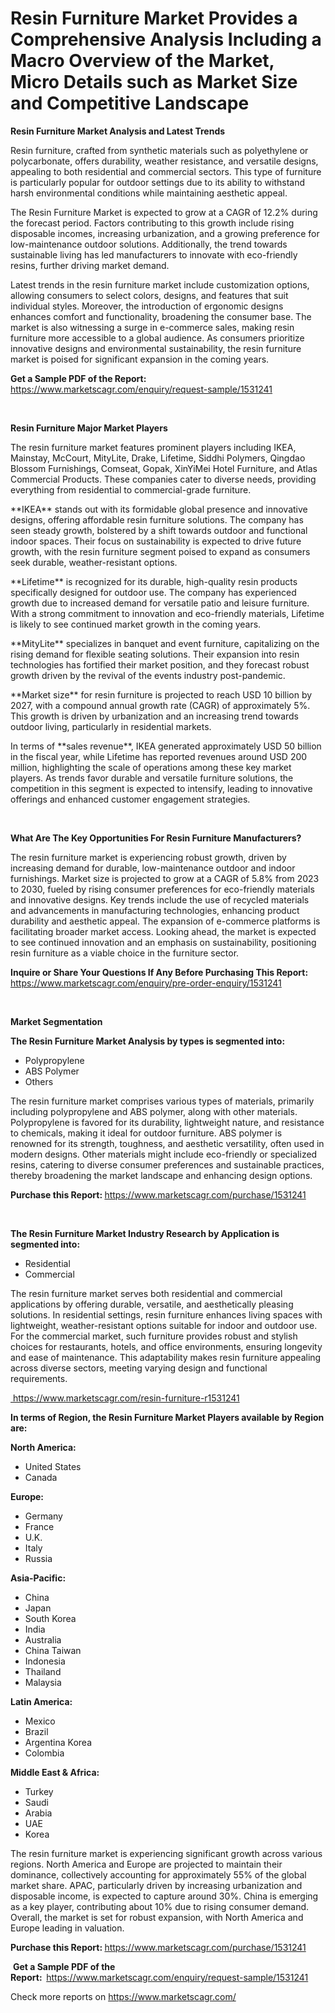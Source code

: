 <p><h1>Resin Furniture Market Provides a Comprehensive Analysis Including a Macro Overview of the Market, Micro Details such as Market Size and Competitive Landscape</h1></p><p><strong>Resin Furniture Market Analysis and Latest Trends</strong></p>
<p><p>Resin furniture, crafted from synthetic materials such as polyethylene or polycarbonate, offers durability, weather resistance, and versatile designs, appealing to both residential and commercial sectors. This type of furniture is particularly popular for outdoor settings due to its ability to withstand harsh environmental conditions while maintaining aesthetic appeal.</p><p>The Resin Furniture Market is expected to grow at a CAGR of 12.2% during the forecast period. Factors contributing to this growth include rising disposable incomes, increasing urbanization, and a growing preference for low-maintenance outdoor solutions. Additionally, the trend towards sustainable living has led manufacturers to innovate with eco-friendly resins, further driving market demand.</p><p>Latest trends in the resin furniture market include customization options, allowing consumers to select colors, designs, and features that suit individual styles. Moreover, the introduction of ergonomic designs enhances comfort and functionality, broadening the consumer base. The market is also witnessing a surge in e-commerce sales, making resin furniture more accessible to a global audience. As consumers prioritize innovative designs and environmental sustainability, the resin furniture market is poised for significant expansion in the coming years.</p></p>
<p><strong>Get a Sample PDF of the Report:&nbsp;</strong> <a href="https://www.marketscagr.com/enquiry/request-sample/1531241?utm_campaign=2202&utm_medium=2&utm_source=Github&utm_content=ia&utm_term=06022025&utm_id=resin-furniture">https://www.marketscagr.com/enquiry/request-sample/1531241</a></p>
<p>&nbsp;</p>
<p><strong>Resin Furniture Major Market Players</strong></p>
<p><p>The resin furniture market features prominent players including IKEA, Mainstay, McCourt, MityLite, Drake, Lifetime, Siddhi Polymers, Qingdao Blossom Furnishings, Comseat, Gopak, XinYiMei Hotel Furniture, and Atlas Commercial Products. These companies cater to diverse needs, providing everything from residential to commercial-grade furniture.</p><p>**IKEA** stands out with its formidable global presence and innovative designs, offering affordable resin furniture solutions. The company has seen steady growth, bolstered by a shift towards outdoor and functional indoor spaces. Their focus on sustainability is expected to drive future growth, with the resin furniture segment poised to expand as consumers seek durable, weather-resistant options.</p><p>**Lifetime** is recognized for its durable, high-quality resin products specifically designed for outdoor use. The company has experienced growth due to increased demand for versatile patio and leisure furniture. With a strong commitment to innovation and eco-friendly materials, Lifetime is likely to see continued market growth in the coming years.</p><p>**MityLite** specializes in banquet and event furniture, capitalizing on the rising demand for flexible seating solutions. Their expansion into resin technologies has fortified their market position, and they forecast robust growth driven by the revival of the events industry post-pandemic.</p><p>**Market size** for resin furniture is projected to reach USD 10 billion by 2027, with a compound annual growth rate (CAGR) of approximately 5%. This growth is driven by urbanization and an increasing trend towards outdoor living, particularly in residential markets.</p><p>In terms of **sales revenue**, IKEA generated approximately USD 50 billion in the fiscal year, while Lifetime has reported revenues around USD 200 million, highlighting the scale of operations among these key market players. As trends favor durable and versatile furniture solutions, the competition in this segment is expected to intensify, leading to innovative offerings and enhanced customer engagement strategies.</p></p>
<p>&nbsp;</p>
<p><strong>What Are The Key Opportunities For Resin Furniture Manufacturers?</strong></p>
<p><p>The resin furniture market is experiencing robust growth, driven by increasing demand for durable, low-maintenance outdoor and indoor furnishings. Market size is projected to grow at a CAGR of 5.8% from 2023 to 2030, fueled by rising consumer preferences for eco-friendly materials and innovative designs. Key trends include the use of recycled materials and advancements in manufacturing technologies, enhancing product durability and aesthetic appeal. The expansion of e-commerce platforms is facilitating broader market access. Looking ahead, the market is expected to see continued innovation and an emphasis on sustainability, positioning resin furniture as a viable choice in the furniture sector.</p></p>
<p><strong>Inquire or Share Your Questions If Any Before Purchasing This Report:</strong> <a href="https://www.marketscagr.com/enquiry/pre-order-enquiry/1531241?utm_campaign=2202&utm_medium=2&utm_source=Github&utm_content=ia&utm_term=06022025&utm_id=resin-furniture">https://www.marketscagr.com/enquiry/pre-order-enquiry/1531241</a></p>
<p>&nbsp;</p>
<p><strong>Market Segmentation</strong></p>
<p><strong>The Resin Furniture Market Analysis by types is segmented into:</strong></p>
<p><ul><li>Polypropylene</li><li>ABS Polymer</li><li>Others</li></ul></p>
<p><p>The resin furniture market comprises various types of materials, primarily including polypropylene and ABS polymer, along with other materials. Polypropylene is favored for its durability, lightweight nature, and resistance to chemicals, making it ideal for outdoor furniture. ABS polymer is renowned for its strength, toughness, and aesthetic versatility, often used in modern designs. Other materials might include eco-friendly or specialized resins, catering to diverse consumer preferences and sustainable practices, thereby broadening the market landscape and enhancing design options.</p></p>
<p><strong>Purchase this Report:&nbsp;</strong><a href="https://www.marketscagr.com/purchase/1531241?utm_campaign=2202&utm_medium=2&utm_source=Github&utm_content=ia&utm_term=06022025&utm_id=resin-furniture">https://www.marketscagr.com/purchase/1531241</a></p>
<p>&nbsp;</p>
<p><strong>The Resin Furniture Market Industry Research by Application is segmented into:</strong></p>
<p><ul><li>Residential</li><li>Commercial</li></ul></p>
<p><p>The resin furniture market serves both residential and commercial applications by offering durable, versatile, and aesthetically pleasing solutions. In residential settings, resin furniture enhances living spaces with lightweight, weather-resistant options suitable for indoor and outdoor use. For the commercial market, such furniture provides robust and stylish choices for restaurants, hotels, and office environments, ensuring longevity and ease of maintenance. This adaptability makes resin furniture appealing across diverse sectors, meeting varying design and functional requirements.</p></p>
<p><a href="https://www.marketscagr.com/resin-furniture-r1531241?utm_campaign=2202&utm_medium=2&utm_source=Github&utm_content=ia&utm_term=06022025&utm_id=resin-furniture">&nbsp;https://www.marketscagr.com/resin-furniture-r1531241</a></p>
<p><strong>In terms of Region, the Resin Furniture Market Players available by Region are:</strong></p>
<p>
    <p> <strong> North America: </strong>
        <ul>
            <li>United States</li>
            <li>Canada</li>
        </ul>
        </p> 
    <p> <strong> Europe: </strong>
        <ul>
            <li>Germany</li>
            <li>France</li>
            <li>U.K.</li>
            <li>Italy</li>
            <li>Russia</li>
        </ul>
        </p> 
    <p> <strong> Asia-Pacific: </strong>
        <ul>
            <li>China</li>
            <li>Japan</li>
            <li>South Korea</li>
            <li>India</li>
            <li>Australia</li>
            <li>China Taiwan</li>
            <li>Indonesia</li>
            <li>Thailand</li>
            <li>Malaysia</li>
        </ul>
        </p> 
    <p> <strong> Latin America: </strong>
        <ul>
            <li>Mexico</li>
            <li>Brazil</li>
            <li>Argentina Korea</li>
            <li>Colombia</li>
        </ul>
        </p> 
    <p> <strong> Middle East & Africa: </strong>
        <ul>
            <li>Turkey</li>
            <li>Saudi</li>
            <li>Arabia</li>
            <li>UAE</li>
            <li>Korea</li>
        </ul>
    </p>
    </p>
<p><p>The resin furniture market is experiencing significant growth across various regions. North America and Europe are projected to maintain their dominance, collectively accounting for approximately 55% of the global market share. APAC, particularly driven by increasing urbanization and disposable income, is expected to capture around 30%. China is emerging as a key player, contributing about 10% due to rising consumer demand. Overall, the market is set for robust expansion, with North America and Europe leading in valuation.</p></p>
<p><strong>Purchase this Report: </strong><a href="https://www.marketscagr.com/purchase/1531241?utm_campaign=2202&utm_medium=2&utm_source=Github&utm_content=ia&utm_term=06022025&utm_id=resin-furniture">https://www.marketscagr.com/purchase/1531241</a></p>
<p>&nbsp;<strong>Get a Sample PDF of the Report:&nbsp;&nbsp;</strong><a href="https://www.marketscagr.com/enquiry/request-sample/1531241?utm_campaign=2202&utm_medium=2&utm_source=Github&utm_content=ia&utm_term=06022025&utm_id=resin-furniture">https://www.marketscagr.com/enquiry/request-sample/1531241</a></p>
<p><strong></strong></p>
<p>Check more reports on <a href="https://www.marketscagr.com/?utm_campaign=2202&utm_medium=2&utm_source=Github&utm_content=ia&utm_term=06022025&utm_id=resin-furniture">https://www.marketscagr.com/</a></p>